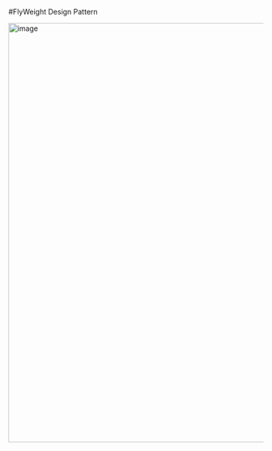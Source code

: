 #FlyWeight Design Pattern

<img width="827" alt="image" src="https://github.com/abhijitxroy/design-pattern/assets/161963891/fbc772ed-9568-44db-b903-021a1f61d405">
